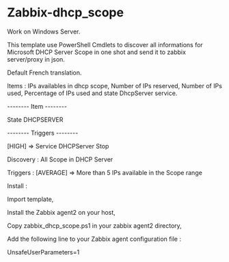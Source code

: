 # Zabbix-dhcp_scope

Work on Windows Server.

This template use PowerShell Cmdlets to discover all informations for Microsoft DHCP Server Scope in one shot and send it to zabbix server/proxy in json.

Default French translation.

Items : IPs availables in dhcp scope, Number of IPs reserved, Number of IPs used, Percentage of IPs used and state DhcpServer service.

 -------- Item --------

State DHCPSERVER

-------- Triggers --------

[HIGH] => Service DHCPServer Stop

Discovery : All Scope in DHCP Server

Triggers : [AVERAGE] => More than 5 IPs available in the Scope range


Install :

Import template,

Install the Zabbix agent2 on your host,

Copy zabbix_dhcp_scope.ps1 in your zabbix agent2 directory,

Add the following line to your Zabbix agent configuration file :

UnsafeUserParameters=1
